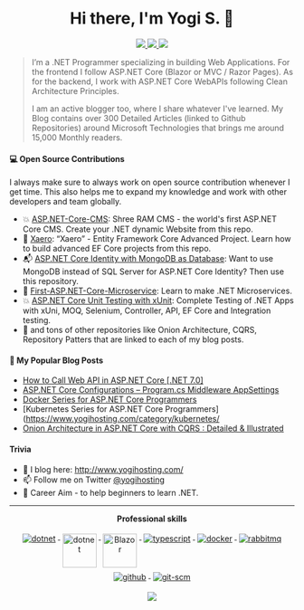 <h1 align="center">Hi there, I'm Yogi S. 👋</h1>

<p align="center"> 
 <a href="https://twitter.com/yogihosting" alt="twitter">
   <img src="https://img.shields.io/badge/-@yogihosting-%231DA1F2?style=flat-square&logo=twitter&logoColor=ffffff" />
 </a>
 <a href="https://github.com/yogyogi" alt="github">
   <img src="https://img.shields.io/badge/-@yogyogi-%23181717?style=flat-square&logo=github" />
 </a>
 <a href="https://www.yogihosting.com" alt="blog">
   <img src="https://img.shields.io/badge/yogihosting.com-brightgreen?style=flat-square" />
 </a>
</p>

> I’m a .NET Programmer specializing in building Web Applications. For the frontend I follow ASP.NET Core (Blazor or MVC / Razor Pages). As for the backend, I work with ASP.NET Core WebAPIs following Clean Architecture Principles. 
> 
> I am an active blogger too, where I share whatever I've learned. My Blog contains over 300 Detailed Articles (linked to Github Repositories) around Microsoft Technologies that brings me around 15,000 Monthly readers.

#### 💻 Open Source Contributions

I always make sure to always work on open source contribution whenever I get time. This also helps me to expand my knowledge and work with other developers and team globally.

- 💥 [ASP.NET-Core-CMS](https://github.com/yogyogi/ASP.NET-Core-CMS): Shree RAM CMS - the world's first ASP.NET Core CMS. Create your .NET dynamic Website from this repo. 
- 🛒 [Xaero](https://github.com/yogyogi/Xaero): “Xaero” - Entity Framework Core Advanced Project. Learn how to build advanced EF Core projects from this repo.
- 📬 [ASP.NET Core Identity with MongoDB as Database](https://github.com/yogyogi/ASP.NET-Core-Identity-with-MongoDB-as-Database): Want to use MongoDB instead of SQL Server for ASP.NET Core Identity? Then use this repository.
- 📙 [First-ASP.NET-Core-Microservice](https://github.com/yogyogi/First-ASP.NET-Core-Microservice): Learn to make .NET Microservices.
- 💥 [ASP.NET Core Unit Testing with xUnit](https://github.com/yogyogi/ASP.NET-Core-Unit-Testing-with-xUnit): Complete Testing of .NET Apps with xUni, MOQ, Selenium, Controller, API, EF Core and Integration testing.
- 🥇 and tons of other repositories like Onion Architecture, CQRS, Repository Patters that are linked to each of my blog posts.


#### 📙 My Popular Blog Posts
- [How to Call Web API in ASP.NET Core [.NET 7.0]](https://www.yogihosting.com/aspnet-core-consume-api/)
- [ASP.NET Core Configurations – Program.cs Middleware AppSettings](https://www.yogihosting.com/aspnet-core-configurations/)
- [Docker Series for ASP.NET Core Programmers](https://www.yogihosting.com/category/docker/)
- [Kubernetes Series for ASP.NET Core Programmers](https://www.yogihosting.com/category/kubernetes/
- [Onion Architecture in ASP.NET Core with CQRS : Detailed & Illustrated](https://www.hosting.work/onion-architecture-aspnet-core-cqrs/)

#### Trivia
- 📝 I blog here: http://www.yogihosting.com/
- 📫 Follow me on Twitter [@yogihosting](https://twitter.com/yogihosting)
- 🦸 Career Aim - to help beginners to learn .NET. 

---

<p align="center"> 
 <strong>
  Professional skills
  </strong>
</p>

<p align="center">
  <a href="https://dotnet.microsoft.com/">
    <img src="https://www.vectorlogo.zone/logos/dotnet/dotnet-ar21.svg" alt="dotnet" style="vertical-align:top; margin:4px;">
  </a>
  <a href="https://dotnet.microsoft.com/">
    <img src="https://upload.wikimedia.org/wikipedia/commons/e/ee/.NET_Core_Logo.svg" height="60px" alt="dotnet" style="vertical-align:top; margin:4px;">
  </a>
  <a href="https://dotnet.microsoft.com/apps/aspnet/web-apps/blazor">
    <img src="https://upload.wikimedia.org/wikipedia/commons/d/d0/Blazor.png" alt="Blazor" height="60px" style="vertical-align:top; margin:4px">
  </a>
  <a href="">
    <img src="https://www.vectorlogo.zone/logos/typescriptlang/typescriptlang-ar21.svg" alt="typescript" style="vertical-align:top; margin:4px;">
  </a>  
  <a href="https://hub.docker.com/">
    <img src="https://www.vectorlogo.zone/logos/docker/docker-ar21.svg" alt="docker" style="vertical-align:top; margin:4px">
  </a>
   <a href="https://www.rabbitmq.com">
    <img src="https://www.vectorlogo.zone/logos/rabbitmq/rabbitmq-ar21.svg" alt="rabbitmq" style="vertical-align:top; margin:4px">
  </a>
  <a href="https://www.github.com">
    <img src="https://www.vectorlogo.zone/logos/github/github-ar21.svg" alt="github" style="vertical-align:top; margin:4px">
  </a>
  <a href="https://www.git.com">
    <img src="https://www.vectorlogo.zone/logos/git-scm/git-scm-ar21.svg" alt="git-scm" style="vertical-align:top; margin:4px">
  </a>
</p>

<p align="center">
  <a href="#" alt="github stats"><img src="https://github-readme-stats.vercel.app/api?username=yogyogi" /></a>
</p>
